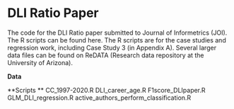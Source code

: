 # DLI Ratio Paper 
The code for the DLI Ratio paper submitted to Journal of Informetrics (JOI). The R scripts can be found here. The R scripts are for the case studies and regression work, including Case Study 3 (in Appendix A). Several larger data files can be found on ReDATA (Research data repository at the University of Arizona).  

**Data**

**Scripts **
CC_1997-2020.R 
DLI_career_age.R
F1score_DLIpaper.R
GLM_DLI_regression.R
active_authors_perform_classification.R 

